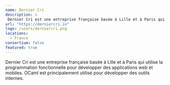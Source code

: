 ```yaml
---
name: Dernier Cri
description: > 
 Dernier Cri est une entreprise française basée à Lille et à Paris qui utilise la programmation fonctionnelle pour développer des applications web et mobiles
url: "https://derniercri.io"
logo: /users/derniercri.png
locations: 
  - France
consortium: false
featured: true
---
```


Dernier Cri est une entreprise française basée à Lille et à Paris qui utilise la programmation fonctionnelle pour développer des applications web et mobiles. OCaml est principalement utilisé pour développer des outils internes.
